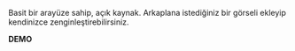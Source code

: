Basit bir arayüze sahip, açık kaynak. 
Arkaplana istediğiniz bir görseli ekleyip kendinizce zenginleştirebilirsiniz.

**DEMO**
